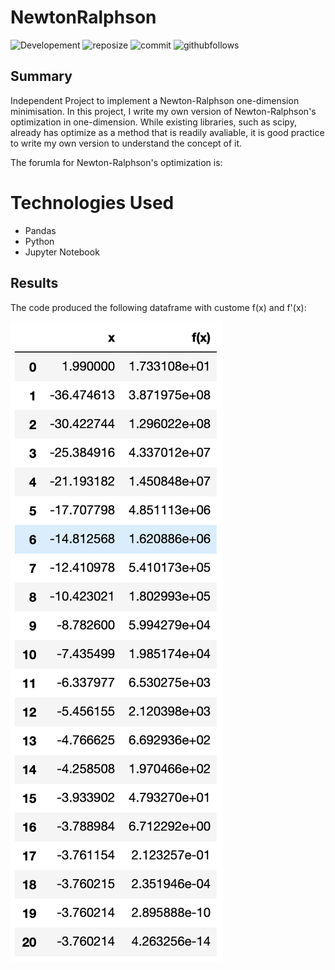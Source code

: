 # NewtonRalphson
![Developement](https://img.shields.io/badge/progress-complete-green)
![reposize](https://img.shields.io/github/repo-size/shaunwang1350/NewtonRalphson)
![commit](https://img.shields.io/github/last-commit/shaunwang1350/NewtonRalphson)
![githubfollows](https://img.shields.io/github/followers/shaunwang1350?style=social)
<br >

## Summary
Independent Project to implement a Newton-Ralphson one-dimension minimisation. In this project, I write my own version of Newton-Ralphson's optimization in one-dimension. While existing libraries, such as scipy, already has optimize as a method that is readily avaliable, it is good practice to write my own version to understand the concept of it.

The forumla for Newton-Ralphson's optimization is: 

# Technologies Used
* Pandas
* Python
* Jupyter Notebook

## Results
The code produced the following dataframe with custome f(x) and f'(x):

![image1](images/dataframe1.png)
